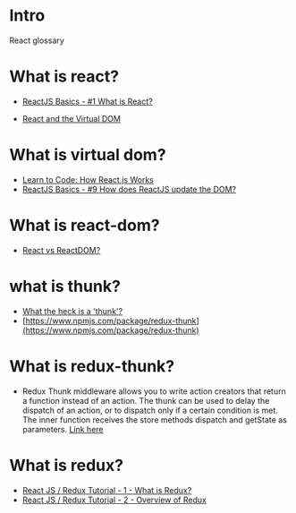 # Intro
React glossary

# What is react?
* [ReactJS Basics - #1 What is React?](https://www.youtube.com/watch?v=JPT3bFIwJYA)

* [React and the Virtual DOM](https://www.youtube.com/watch?v=BYbgopx44vo)

# What is virtual dom?
* [Learn to Code: How React.js Works](https://www.youtube.com/watch?v=mLMfx8BEt8g)
* [ReactJS Basics - #9 How does ReactJS update the DOM?](https://www.youtube.com/watch?v=Iw2BLUjQo1E)

# What is react-dom?
* [React vs ReactDOM?](https://stackoverflow.com/questions/34114350/react-vs-reactdom)

# what is thunk?
* [What the heck is a 'thunk'?](https://daveceddia.com/what-is-a-thunk/)
* [https://www.npmjs.com/package/redux-thunk](https://www.npmjs.com/package/redux-thunk)

# What is redux-thunk?
* Redux Thunk middleware allows you to write action creators that return a function instead of an action. The thunk can be used to delay the dispatch of an action, or to dispatch only if a certain condition is met. The inner function receives the store methods dispatch and getState as parameters. [Link here](https://www.npmjs.com/package/redux-thunk)

# What is redux?
* [React JS / Redux Tutorial - 1 - What is Redux?](https://www.youtube.com/watch?v=DiLVAXlVYR0)
* [React JS / Redux Tutorial - 2 - Overview of Redux](https://www.youtube.com/watch?v=F59Z80p1Bcw)
